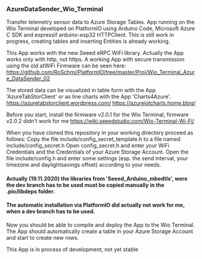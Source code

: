 ### AzureDataSender_Wio_Terminal

Transfer telemetry sensor data to Azure Storage Tables. App running on the Wio Terminal developed on PlatformIO using Arduino Code, Microsoft Azure C SDK and espressif arduino-esp32 HTTPClient. This is still work in progress, creating tables and inserting Entities is already working.

This App works with the new Seeed eRPC WiFi library. Actually the App works only with http, not https.
A working App with secure transmission using the old atWiFi Firmware can be seen here:
https://github.com/RoSchmi/PlatformIO/tree/master/Proj/Wio_Terminal_Azure_DataSender_02


The stored data can be visualized in table form with the App 'AzureTabStorClient' or as line charts with the App 'Charts4Azure'.
https://azuretabstorclient.wordpress.com/
https://azureiotcharts.home.blog/

Before you start, install the firmware v2.0.1 for the Wio Terminal, firmware v2.0.2 didn't work for me
https://wiki.seeedstudio.com/Wio-Terminal-Wi-Fi/

When you have cloned this repository in your working directory proceed as follows:
Copy the file include/config_secret_template.h to a file named include/config_secret.h
Open config_secret.h and enter your WiFi Credentials and the Credentials of your Azure Storage Account.
Open the file include/config.h and enter some settings (esp. the send interval, your timezone and daylightsavings offset) according to your needs.

#### Actually (19.11.2020) the libraries from 'Seeed_Arduino_mbedtls', were the dev branch has to be used must be copied manually in the .pio/libdeps folder.
#### The automatic installation via PlatformIO did actually not work for me, when a dev branch has to be used.

Now you should be able to compile and deploy the App to the Wio Terminal. The App should automatically create a table in your Azure Storage Account and start to create new rows.

This App is in process of development, not yet stable


